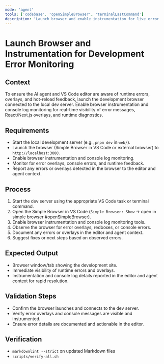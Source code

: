 ```yaml
---
mode: 'agent'
tools: ['codebase', 'openSimpleBrowser', 'terminalLastCommand']
description: 'Launch browser and enable instrumentation for live error monitoring during development'
---
```


# Launch Browser and Instrumentation for Development Error Monitoring

## Context

To ensure the AI agent and VS Code editor are aware of runtime errors, overlays, and hot-reload feedback, launch the development browser connected to the local dev server. Enable browser instrumentation and console log monitoring for real-time visibility of error messages, React/Next.js overlays, and runtime diagnostics.

## Requirements

- Start the local development server (e.g., `pnpm dev` in `web/`).
- Launch the browser (Simple Browser in VS Code or external browser) to `http://localhost:3000`.
- Enable browser instrumentation and console log monitoring.
- Monitor for error overlays, console errors, and runtime feedback.
- Report any errors or overlays detected in the browser to the editor and agent context.

## Process

1. Start the dev server using the appropriate VS Code task or terminal command.
2. Open the Simple Browser in VS Code (`Simple Browser: Show` → open in simple browser #openSimpleBrowser).
3. Enable browser instrumentation and console log monitoring tools.
4. Observe the browser for error overlays, redboxes, or console errors.
5. Document any errors or overlays in the editor and agent context.
6. Suggest fixes or next steps based on observed errors.

## Expected Output

- Browser window/tab showing the development site.
- Immediate visibility of runtime errors and overlays.
- Instrumentation and console log details reported in the editor and agent context for rapid resolution.

## Validation Steps

- Confirm the browser launches and connects to the dev server.
- Verify error overlays and console messages are visible and instrumented.
- Ensure error details are documented and actionable in the editor.

## Verification

- `markdownlint --strict` on updated Markdown files
- `scripts/verify-all.sh`
